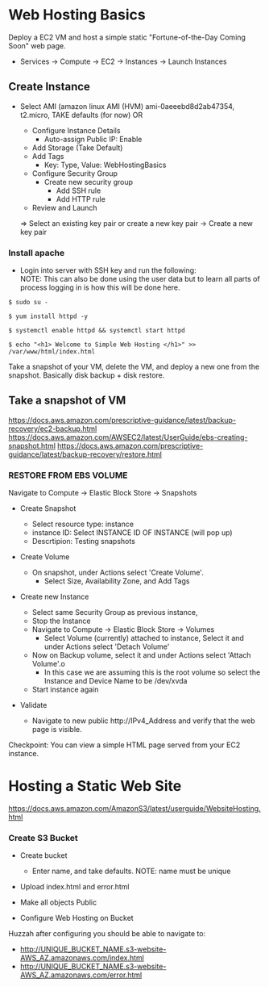 # Web Hosting Basics

Deploy a EC2 VM and host a simple static "Fortune-of-the-Day Coming Soon" web page.
- Services -> Compute -> EC2 -> Instances -> Launch Instances 

## Create Instance 
- Select AMI (amazon linux AMI (HVM) ami-0aeeebd8d2ab47354, t2.micro, TAKE defaults (for now) 
OR 
 	- Configure Instance Details 
		- Auto-assign Public IP: Enable
	- Add Storage (Take Default) 
	- Add Tags
		- Key: Type, Value: WebHostingBasics
 	- Configure Security Group
		- Create new security group 
			- Add SSH rule
			- Add HTTP rule 
	- Review and Launch 

	=> Select an existing key pair or create a new key pair 
		-> Create a new key pair  



### Install apache 

- Login into server with SSH key and run the following:  
NOTE: This can also be done using the user data but to learn all parts of process logging in is how this will be done here. 

```
$ sudo su -

$ yum install httpd -y 

$ systemctl enable httpd && systemctl start httpd 

$ echo "<h1> Welcome to Simple Web Hosting </h1>" >> /var/www/html/index.html 
```

Take a snapshot of your VM, delete the VM, and deploy a new one from the snapshot. Basically disk backup + disk restore.

## Take a snapshot of VM
https://docs.aws.amazon.com/prescriptive-guidance/latest/backup-recovery/ec2-backup.html
https://docs.aws.amazon.com/AWSEC2/latest/UserGuide/ebs-creating-snapshot.html
https://docs.aws.amazon.com/prescriptive-guidance/latest/backup-recovery/restore.html

### RESTORE FROM EBS VOLUME 
Navigate to Compute -> Elastic Block Store -> Snapshots 
- Create Snapshot 
	- Select resource type: instance 
	- instance ID: Select INSTANCE ID OF INSTANCE (will pop up)
  	- Descrtipion: Testing snapshots

- Create Volume 
	- On snapshot, under Actions select 'Create Volume'.
		- Select Size, Availability Zone, and Add Tags

- Create new Instance  
	- Select same Security Group as previous instance, 
	- Stop the Instance
	- Navigate to Compute -> Elastic Block Store -> Volumes	
		- Select Volume (currently) attached to instance, Select it and under Actions select 'Detach Volume' 
	- Now on Backup volume, select it and under Actions select 'Attach Volume'.o 
		- In this case we are assuming this is the root volume so select the Instance and Device Name to be /dev/xvda
	- Start instance again

- Validate
	- Navigate to new public http://IPv4_Address and verify that the web page is visible. 

Checkpoint: You can view a simple HTML page served from your EC2 instance.


# Hosting a Static Web Site 
https://docs.aws.amazon.com/AmazonS3/latest/userguide/WebsiteHosting.html

### Create S3 Bucket 
- Create bucket 
	- Enter name, and take defaults. NOTE: name must be unique  

- Upload index.html and error.html 

- Make all objects Public 

- Configure Web Hosting on Bucket 

Huzzah after configuring you should be able to navigate to:  
- http://UNIQUE_BUCKET_NAME.s3-website-AWS_AZ.amazonaws.com/index.html
- http://UNIQUE_BUCKET_NAME.s3-website-AWS_AZ.amazonaws.com/error.html

